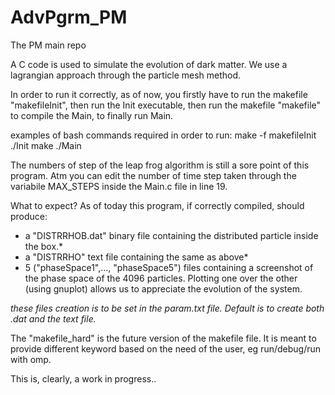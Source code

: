 # AdvPgrm_PM
The PM main repo

 A C code is used to simulate the evolution of dark matter. We use a lagrangian approach through the particle mesh method.

 In order to run it correctly, as of now, you firstly have to run the makefile "makefileInit", then run the Init executable, then run the makefile "makefile" to compile the Main, to finally run Main.
  
examples of bash commands required in order to run:
 make -f makefileInit
 ./Init
 make 
 ./Main

The numbers of step of the leap frog algorithm is still a sore point of this program. Atm you can edit the number of time step taken through the variabile MAX_STEPS inside the Main.c file in line 19.

What to expect?
 As of today this program, if correctly compiled, should produce:
  -  a "DISTRRHOB.dat" binary file containing the distributed particle inside the box.*
  -  a "DISTRRHO" text file containing the same as above*
  -  5 ("phaseSpace1",..., "phaseSpace5") files containing a screenshot of the phase space of the 4096 particles. Plotting one over the other (using gnuplot) allows us to appreciate the evolution of the system.

*these files creation is to be set in the param.txt file. Default is to create both .dat and the text file.*

The "makefile_hard" is the future version of the makefile file. It is meant to provide different keyword based on the need of the user, eg run/debug/run with omp.

This is, clearly, a work in progress..
